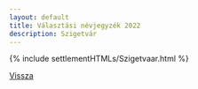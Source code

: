 ```yaml
---
layout: default
title: Választási névjegyzék 2022
description: Szigetvár
---
```


{% include settlementHTMLs/Szigetvaar.html %}

[Vissza](../)
